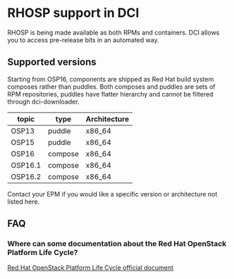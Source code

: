 # RHOSP support in DCI

RHOSP is being made available as both RPMs and containers. DCI allows you to access
pre-release bits in an automated way.

## Supported versions

Starting from OSP16, components are shipped as Red Hat build system composes rather than puddles.
Both composes and puddles are sets of RPM repositories, puddles have flatter hierarchy and cannot be filtered
through dci-downloader.

| topic   | type    | Architecture |
|---------|---------|--------------|
| OSP13   | puddle  | x86_64       |
| OSP15   | puddle  | x86_64       |
| OSP16   | compose | x86_64       |
| OSP16.1 | compose | x86_64       |
| OSP16.2 | compose | x86_64       |

Contact your EPM if you would like a specific version or architecture not listed here.


## FAQ

### Where can some documentation about the Red Hat OpenStack Platform Life Cycle?

[Red Hat OpenStack Platform Life Cycle official document](https://access.redhat.com/support/policy/updates/openstack/platform/)
